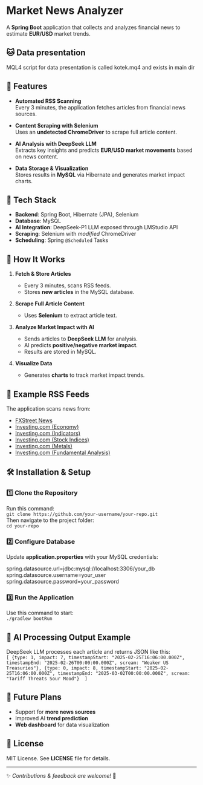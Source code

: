 # Market News Analyzer

A **Spring Boot** application that collects and analyzes financial news to estimate **EUR/USD** market trends.

## 🐱 Data presentation

MQL4 script for data presentation is called kotek.mq4 and exists in main dir

## 📌 Features

- **Automated RSS Scanning**  
  Every 3 minutes, the application fetches articles from financial news sources.
  
- **Content Scraping with Selenium**  
  Uses an **undetected ChromeDriver** to scrape full article content.

- **AI Analysis with DeepSeek LLM**  
  Extracts key insights and predicts **EUR/USD market movements** based on news content.

- **Data Storage & Visualization**  
  Stores results in **MySQL** via Hibernate and generates market impact charts.

## 🔧 Tech Stack

- **Backend**: Spring Boot, Hibernate (JPA), Selenium  
- **Database**: MySQL
- **AI Integration**: DeepSeek-P1 LLM exposed through LMStudio API
- **Scraping**: Selenium with *modified* ChromeDriver  
- **Scheduling**: Spring `@Scheduled` Tasks  

## 🚀 How It Works

1. **Fetch & Store Articles**  
   - Every 3 minutes, scans RSS feeds.
   - Stores **new articles** in the MySQL database.

2. **Scrape Full Article Content**  
   - Uses **Selenium** to extract article text.

3. **Analyze Market Impact with AI**  
   - Sends articles to **DeepSeek LLM** for analysis.  
   - AI predicts **positive/negative market impact**.  
   - Results are stored in MySQL.

4. **Visualize Data**  
   - Generates **charts** to track market impact trends.

## 📂 Example RSS Feeds

The application scans news from:  
- [FXStreet News](https://www.fxstreet.com/rss/news)  
- [Investing.com (Economy)](https://pl.investing.com/rss/news_14.rss)  
- [Investing.com (Indicators)](https://pl.investing.com/rss/news_95.rss)  
- [Investing.com (Stock Indices)](https://pl.investing.com/rss/stock_Indices.rss)  
- [Investing.com (Metals)](https://pl.investing.com/rss/commodities_Metals.rss)  
- [Investing.com (Fundamental Analysis)](https://pl.investing.com/rss/market_overview_Fundamental.rss)  

## 🛠️ Installation & Setup

### 1️⃣ Clone the Repository  
Run this command:  
`git clone https://github.com/your-username/your-repo.git`  
Then navigate to the project folder:  
`cd your-repo`  

### 2️⃣ Configure Database  
Update **application.properties** with your MySQL credentials:  

spring.datasource.url=jdbc:mysql://localhost:3306/your_db  
spring.datasource.username=your_user  
spring.datasource.password=your_password  

### 3️⃣ Run the Application  
Use this command to start:  
`./gradlew bootRun`  

## 🧠 AI Processing Output Example  

DeepSeek LLM processes each article and returns JSON like this:  
`[
	{type: 1, impact: 7, timestampStart: "2025-02-25T16:06:00.000Z", timestampEnd: "2025-02-26T00:00:00.000Z", scream: "Weaker US Treasuries"},
	{type: 0, impact: 8, timestampStart: "2025-02-25T16:06:00.000Z", timestampEnd: "2025-03-02T00:00:00.000Z", scream: "Tariff Threats Sour Mood"} 
]`

## 📌 Future Plans
- Support for **more news sources**  
- Improved AI **trend prediction**  
- **Web dashboard** for data visualization  

## 📜 License
MIT License. See **LICENSE** file for details.

---

✨ *Contributions & feedback are welcome!* 🚀
